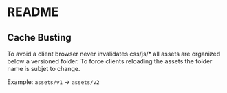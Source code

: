 # README

## Cache Busting

To avoid a client browser never invalidates css/js/* all assets are organized below a versioned folder. To force clients reloading the assets the folder name is subjet to change.

Example: `assets/v1` -> `assets/v2`
